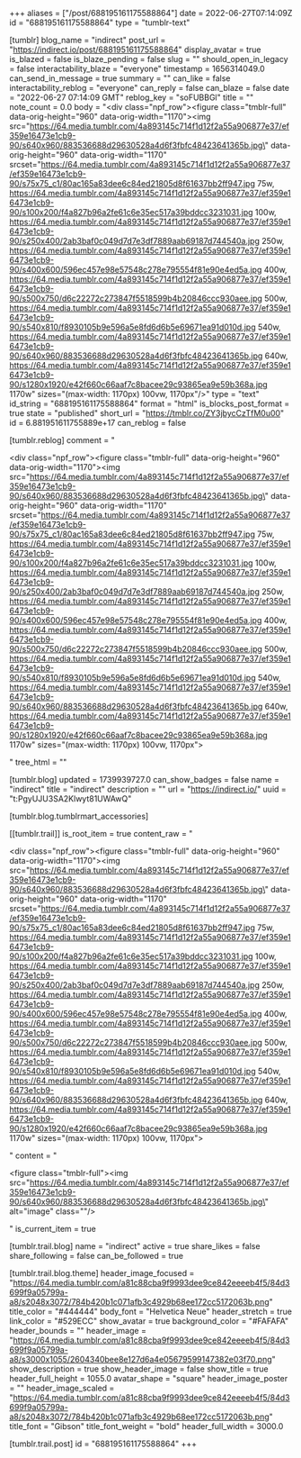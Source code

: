 +++
aliases = ["/post/688195161175588864"]
date = 2022-06-27T07:14:09Z
id = "688195161175588864"
type = "tumblr-text"

[tumblr]
blog_name = "indirect"
post_url = "https://indirect.io/post/688195161175588864"
display_avatar = true
is_blazed = false
is_blaze_pending = false
slug = ""
should_open_in_legacy = false
interactability_blaze = "everyone"
timestamp = 1656314049.0
can_send_in_message = true
summary = ""
can_like = false
interactability_reblog = "everyone"
can_reply = false
can_blaze = false
date = "2022-06-27 07:14:09 GMT"
reblog_key = "soFUBBGl"
title = ""
note_count = 0.0
body = "<div class=\"npf_row\"><figure class=\"tmblr-full\" data-orig-height=\"960\" data-orig-width=\"1170\"><img src=\"https://64.media.tumblr.com/4a893145c714f1d12f2a55a906877e37/ef359e16473e1cb9-90/s640x960/883536688d29630528a4d6f3fbfc48423641365b.jpg\" data-orig-height=\"960\" data-orig-width=\"1170\" srcset=\"https://64.media.tumblr.com/4a893145c714f1d12f2a55a906877e37/ef359e16473e1cb9-90/s75x75_c1/80ac165a83dee6c84ed21805d8f61637bb2ff947.jpg 75w, https://64.media.tumblr.com/4a893145c714f1d12f2a55a906877e37/ef359e16473e1cb9-90/s100x200/f4a827b96a2fe61c6e35ec517a39bddcc3231031.jpg 100w, https://64.media.tumblr.com/4a893145c714f1d12f2a55a906877e37/ef359e16473e1cb9-90/s250x400/2ab3baf0c049d7d7e3df7889aab69187d744540a.jpg 250w, https://64.media.tumblr.com/4a893145c714f1d12f2a55a906877e37/ef359e16473e1cb9-90/s400x600/596ec457e98e57548c278e795554f81e90e4ed5a.jpg 400w, https://64.media.tumblr.com/4a893145c714f1d12f2a55a906877e37/ef359e16473e1cb9-90/s500x750/d6c22272c273847f5518599b4b20846ccc930aee.jpg 500w, https://64.media.tumblr.com/4a893145c714f1d12f2a55a906877e37/ef359e16473e1cb9-90/s540x810/f8930105b9e596a5e8fd6d6b5e69671ea91d010d.jpg 540w, https://64.media.tumblr.com/4a893145c714f1d12f2a55a906877e37/ef359e16473e1cb9-90/s640x960/883536688d29630528a4d6f3fbfc48423641365b.jpg 640w, https://64.media.tumblr.com/4a893145c714f1d12f2a55a906877e37/ef359e16473e1cb9-90/s1280x1920/e42f660c66aaf7c8bacee29c93865ea9e59b368a.jpg 1170w\" sizes=\"(max-width: 1170px) 100vw, 1170px\"/></figure></div>"
type = "text"
id_string = "688195161175588864"
format = "html"
is_blocks_post_format = true
state = "published"
short_url = "https://tmblr.co/ZY3jbycCzTfM0u00"
id = 6.881951611755889e+17
can_reblog = false

[tumblr.reblog]
comment = "<p><div class=\"npf_row\"><figure class=\"tmblr-full\" data-orig-height=\"960\" data-orig-width=\"1170\"><img src=\"https://64.media.tumblr.com/4a893145c714f1d12f2a55a906877e37/ef359e16473e1cb9-90/s640x960/883536688d29630528a4d6f3fbfc48423641365b.jpg\" data-orig-height=\"960\" data-orig-width=\"1170\" srcset=\"https://64.media.tumblr.com/4a893145c714f1d12f2a55a906877e37/ef359e16473e1cb9-90/s75x75_c1/80ac165a83dee6c84ed21805d8f61637bb2ff947.jpg 75w, https://64.media.tumblr.com/4a893145c714f1d12f2a55a906877e37/ef359e16473e1cb9-90/s100x200/f4a827b96a2fe61c6e35ec517a39bddcc3231031.jpg 100w, https://64.media.tumblr.com/4a893145c714f1d12f2a55a906877e37/ef359e16473e1cb9-90/s250x400/2ab3baf0c049d7d7e3df7889aab69187d744540a.jpg 250w, https://64.media.tumblr.com/4a893145c714f1d12f2a55a906877e37/ef359e16473e1cb9-90/s400x600/596ec457e98e57548c278e795554f81e90e4ed5a.jpg 400w, https://64.media.tumblr.com/4a893145c714f1d12f2a55a906877e37/ef359e16473e1cb9-90/s500x750/d6c22272c273847f5518599b4b20846ccc930aee.jpg 500w, https://64.media.tumblr.com/4a893145c714f1d12f2a55a906877e37/ef359e16473e1cb9-90/s540x810/f8930105b9e596a5e8fd6d6b5e69671ea91d010d.jpg 540w, https://64.media.tumblr.com/4a893145c714f1d12f2a55a906877e37/ef359e16473e1cb9-90/s640x960/883536688d29630528a4d6f3fbfc48423641365b.jpg 640w, https://64.media.tumblr.com/4a893145c714f1d12f2a55a906877e37/ef359e16473e1cb9-90/s1280x1920/e42f660c66aaf7c8bacee29c93865ea9e59b368a.jpg 1170w\" sizes=\"(max-width: 1170px) 100vw, 1170px\"></figure></div></p>"
tree_html = ""

[tumblr.blog]
updated = 1739939727.0
can_show_badges = false
name = "indirect"
title = "indirect"
description = ""
url = "https://indirect.io/"
uuid = "t:PgyUJU3SA2Klwyt81UWAwQ"

[tumblr.blog.tumblrmart_accessories]

[[tumblr.trail]]
is_root_item = true
content_raw = "<p><div class=\"npf_row\"><figure class=\"tmblr-full\" data-orig-height=\"960\" data-orig-width=\"1170\"><img src=\"https://64.media.tumblr.com/4a893145c714f1d12f2a55a906877e37/ef359e16473e1cb9-90/s640x960/883536688d29630528a4d6f3fbfc48423641365b.jpg\" data-orig-height=\"960\" data-orig-width=\"1170\" srcset=\"https://64.media.tumblr.com/4a893145c714f1d12f2a55a906877e37/ef359e16473e1cb9-90/s75x75_c1/80ac165a83dee6c84ed21805d8f61637bb2ff947.jpg 75w, https://64.media.tumblr.com/4a893145c714f1d12f2a55a906877e37/ef359e16473e1cb9-90/s100x200/f4a827b96a2fe61c6e35ec517a39bddcc3231031.jpg 100w, https://64.media.tumblr.com/4a893145c714f1d12f2a55a906877e37/ef359e16473e1cb9-90/s250x400/2ab3baf0c049d7d7e3df7889aab69187d744540a.jpg 250w, https://64.media.tumblr.com/4a893145c714f1d12f2a55a906877e37/ef359e16473e1cb9-90/s400x600/596ec457e98e57548c278e795554f81e90e4ed5a.jpg 400w, https://64.media.tumblr.com/4a893145c714f1d12f2a55a906877e37/ef359e16473e1cb9-90/s500x750/d6c22272c273847f5518599b4b20846ccc930aee.jpg 500w, https://64.media.tumblr.com/4a893145c714f1d12f2a55a906877e37/ef359e16473e1cb9-90/s540x810/f8930105b9e596a5e8fd6d6b5e69671ea91d010d.jpg 540w, https://64.media.tumblr.com/4a893145c714f1d12f2a55a906877e37/ef359e16473e1cb9-90/s640x960/883536688d29630528a4d6f3fbfc48423641365b.jpg 640w, https://64.media.tumblr.com/4a893145c714f1d12f2a55a906877e37/ef359e16473e1cb9-90/s1280x1920/e42f660c66aaf7c8bacee29c93865ea9e59b368a.jpg 1170w\" sizes=\"(max-width: 1170px) 100vw, 1170px\"></figure></div></p>"
content = "<p><figure class=\"tmblr-full\"><img src=\"https://64.media.tumblr.com/4a893145c714f1d12f2a55a906877e37/ef359e16473e1cb9-90/s640x960/883536688d29630528a4d6f3fbfc48423641365b.jpg\" alt=\"image\" class=\"\"/></figure></p>"
is_current_item = true

[tumblr.trail.blog]
name = "indirect"
active = true
share_likes = false
share_following = false
can_be_followed = true

[tumblr.trail.blog.theme]
header_image_focused = "https://64.media.tumblr.com/a81c88cba9f9993dee9ce842eeeeb4f5/84d3699f9a05799a-a8/s2048x3072/784b420b1c071afb3c4929b68ee172cc5172063b.png"
title_color = "#444444"
body_font = "Helvetica Neue"
header_stretch = true
link_color = "#529ECC"
show_avatar = true
background_color = "#FAFAFA"
header_bounds = ""
header_image = "https://64.media.tumblr.com/a81c88cba9f9993dee9ce842eeeeb4f5/84d3699f9a05799a-a8/s3000x1055/2604340bee8e127d6a4e05679599147382e03f70.png"
show_description = true
show_header_image = false
show_title = true
header_full_height = 1055.0
avatar_shape = "square"
header_image_poster = ""
header_image_scaled = "https://64.media.tumblr.com/a81c88cba9f9993dee9ce842eeeeb4f5/84d3699f9a05799a-a8/s2048x3072/784b420b1c071afb3c4929b68ee172cc5172063b.png"
title_font = "Gibson"
title_font_weight = "bold"
header_full_width = 3000.0

[tumblr.trail.post]
id = "688195161175588864"
+++
